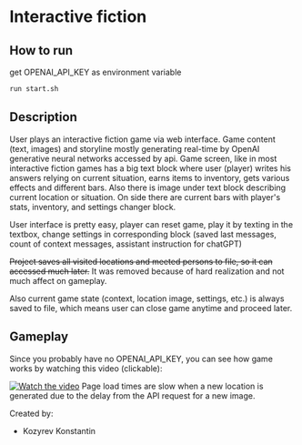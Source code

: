 # Interactive fiction

## How to run

get OPENAI_API_KEY as environment variable

```bash
run start.sh
```

## Description

User plays an interactive fiction game via web interface. Game content (text, images) and storyline mostly generating real-time by OpenAI generative neural networks accessed by api. Game screen, like in most interactive fiction games has a big text block where user (player) writes his answers relying on current situation, earns items to inventory, gets various effects and different bars. Also there is image under text block describing current location or situation. On side there are current bars with player's stats, inventory, and settings changer block.

User interface is pretty easy, player can reset game, play it by texting in the textbox, change settings in corresponding block (saved last messages, count of context messages, assistant instruction for chatGPT)

~~Project saves all visited locations and meeted persons to file, so it can accessed much later.~~ It was removed because of hard realization and not much affect on gameplay.

Also current game state (context, location image, settings, etc.) is always saved to file, which means user can close game anytime and proceed later.

## Gameplay

Since you probably have no OPENAI_API_KEY, you can see how game works by watching this video (clickable):

[![Watch the video](https://img.youtube.com/vi/WEEWDhriioY/maxresdefault.jpg)](https://youtu.be/WEEWDhriioY)
Page load times are slow when a new location is generated due to the delay from the API request for a new image.

Created by:
- Kozyrev Konstantin
